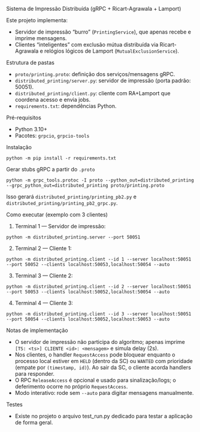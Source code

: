 Sistema de Impressão Distribuída (gRPC + Ricart-Agrawala + Lamport)

Este projeto implementa:
- Servidor de impressão “burro” (`PrintingService`), que apenas recebe e imprime mensagens.
- Clientes “inteligentes” com exclusão mútua distribuída via Ricart-Agrawala e relógios lógicos de Lamport (`MutualExclusionService`).

Estrutura de pastas
- `proto/printing.proto`: definição dos serviços/mensagens gRPC.
- `distributed_printing/server.py`: servidor de impressão (porta padrão: 50051).
- `distributed_printing/client.py`: cliente com RA+Lamport que coordena acesso e envia jobs.
- `requirements.txt`: dependências Python.

Pré-requisitos
- Python 3.10+
- Pacotes: `grpcio`, `grpcio-tools`

Instalação
```
python -m pip install -r requirements.txt
```

Gerar stubs gRPC a partir do `.proto`
```
python -m grpc_tools.protoc -I proto --python_out=distributed_printing --grpc_python_out=distributed_printing proto/printing.proto
```
Isso gerará `distributed_printing/printing_pb2.py` e `distributed_printing/printing_pb2_grpc.py`.

Como executar (exemplo com 3 clientes)
1) Terminal 1 — Servidor de impressão:
```
python -m distributed_printing.server --port 50051
```

2) Terminal 2 — Cliente 1:
```
python -m distributed_printing.client --id 1 --server localhost:50051 --port 50052 --clients localhost:50053,localhost:50054 --auto
```

3) Terminal 3 — Cliente 2:
```
python -m distributed_printing.client --id 2 --server localhost:50051 --port 50053 --clients localhost:50052,localhost:50054 --auto
```

4) Terminal 4 — Cliente 3:
```
python -m distributed_printing.client --id 3 --server localhost:50051 --port 50054 --clients localhost:50052,localhost:50053 --auto
```

Notas de implementação
- O servidor de impressão não participa do algoritmo; apenas imprime `[TS: <ts>] CLIENTE <id>: <mensagem>` e simula delay (2s).
- Nos clientes, o handler `RequestAccess` pode bloquear enquanto o processo local estiver em `HELD` (dentro da SC) ou `WANTED` com prioridade (empate por `(timestamp, id)`). Ao sair da SC, o cliente acorda handlers para responder.
- O RPC `ReleaseAccess` é opcional e usado para sinalização/logs; o deferimento ocorre no próprio `RequestAccess`.
- Modo interativo: rode sem `--auto` para digitar mensagens manualmente.

Testes
- Existe no projeto o arquivo test_run.py dedicado para testar a aplicação de forma geral.
